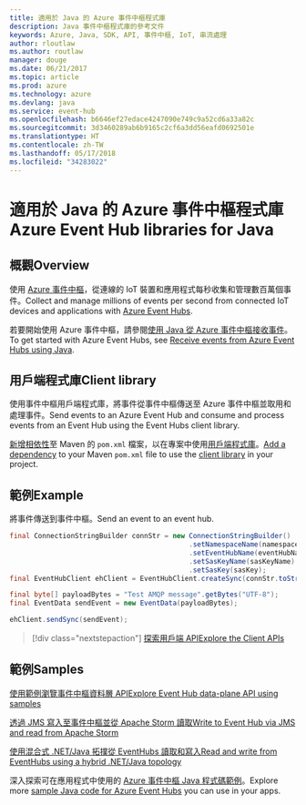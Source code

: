 ```yaml
---
title: 適用於 Java 的 Azure 事件中樞程式庫
description: Java 事件中樞程式庫的參考文件
keywords: Azure, Java, SDK, API, 事件中樞, IoT, 串流處理
author: rloutlaw
ms.author: routlaw
manager: douge
ms.date: 06/21/2017
ms.topic: article
ms.prod: azure
ms.technology: azure
ms.devlang: java
ms.service: event-hub
ms.openlocfilehash: b6646ef27edace4247090e749c9a52cd6a33a82c
ms.sourcegitcommit: 3d3460289ab6b9165c2cf6a3dd56eafd0692501e
ms.translationtype: HT
ms.contentlocale: zh-TW
ms.lasthandoff: 05/17/2018
ms.locfileid: "34283022"
---
```

# <a name="azure-event-hub-libraries-for-java"></a><span data-ttu-id="c6079-104">適用於 Java 的 Azure 事件中樞程式庫</span><span class="sxs-lookup"><span data-stu-id="c6079-104">Azure Event Hub libraries for Java</span></span>

## <a name="overview"></a><span data-ttu-id="c6079-105">概觀</span><span class="sxs-lookup"><span data-stu-id="c6079-105">Overview</span></span>

<span data-ttu-id="c6079-106">使用 [Azure 事件中樞](/azure/event-hubs/event-hubs-what-is-event-hubs)，從連線的 IoT 裝置和應用程式每秒收集和管理數百萬個事件。</span><span class="sxs-lookup"><span data-stu-id="c6079-106">Collect and manage millions of events per second from connected IoT devices and applications with [Azure Event Hubs](/azure/event-hubs/event-hubs-what-is-event-hubs).</span></span>

<span data-ttu-id="c6079-107">若要開始使用 Azure 事件中樞，請參閱[使用 Java 從 Azure 事件中樞接收事件](/azure/event-hubs/event-hubs-java-get-started-receive-eph)。</span><span class="sxs-lookup"><span data-stu-id="c6079-107">To get started with Azure Event Hubs, see [Receive events from Azure Event Hubs using Java](/azure/event-hubs/event-hubs-java-get-started-receive-eph).</span></span>


## <a name="client-library"></a><span data-ttu-id="c6079-108">用戶端程式庫</span><span class="sxs-lookup"><span data-stu-id="c6079-108">Client library</span></span>

<span data-ttu-id="c6079-109">使用事件中樞用戶端程式庫，將事件從事件中樞傳送至 Azure 事件中樞並取用和處理事件。</span><span class="sxs-lookup"><span data-stu-id="c6079-109">Send events to an Azure Event Hub and consume and process events from an Event Hub using the Event Hubs client library.</span></span>

<span data-ttu-id="c6079-110">[新增相依性](https://maven.apache.org/guides/getting-started/index.html#How_do_I_use_external_dependencies)至 Maven 的 `pom.xml` 檔案，以在專案中使用[用戶端程式庫](https://mvnrepository.com/artifact/com.microsoft.azure/azure-eventhubs)。</span><span class="sxs-lookup"><span data-stu-id="c6079-110">[Add a dependency](https://maven.apache.org/guides/getting-started/index.html#How_do_I_use_external_dependencies) to your Maven `pom.xml` file to use the [client library](https://mvnrepository.com/artifact/com.microsoft.azure/azure-eventhubs) in your project.</span></span>
 

## <a name="example"></a><span data-ttu-id="c6079-111">範例</span><span class="sxs-lookup"><span data-stu-id="c6079-111">Example</span></span>

<span data-ttu-id="c6079-112">將事件傳送到事件中樞。</span><span class="sxs-lookup"><span data-stu-id="c6079-112">Send an event to an event hub.</span></span>

```java
final ConnectionStringBuilder connStr = new ConnectionStringBuilder()
                                            .setNamespaceName(namespaceName)
                                            .setEventHubName(eventHubName)
                                            .setSasKeyName(sasKeyName)
                                            .setSasKey(sasKey);
final EventHubClient ehClient = EventHubClient.createSync(connStr.toString());

final byte[] payloadBytes = "Test AMQP message".getBytes("UTF-8");
final EventData sendEvent = new EventData(payloadBytes);

ehClient.sendSync(sendEvent);
```


> [!div class="nextstepaction"]
> [<span data-ttu-id="c6079-113">探索用戶端 API</span><span class="sxs-lookup"><span data-stu-id="c6079-113">Explore the Client APIs</span></span>](/java/api/overview/azure/eventhubs/client)



## <a name="samples"></a><span data-ttu-id="c6079-114">範例</span><span class="sxs-lookup"><span data-stu-id="c6079-114">Samples</span></span>

<span data-ttu-id="c6079-115">[使用範例瀏覽事件中樞資料層 API][1]</span><span class="sxs-lookup"><span data-stu-id="c6079-115">[Explore Event Hub data-plane API using samples][1]</span></span>

<span data-ttu-id="c6079-116">[透過 JMS 寫入至事件中樞並從 Apache Storm 讀取][2]</span><span class="sxs-lookup"><span data-stu-id="c6079-116">[Write to Event Hub via JMS and read from Apache Storm][2]</span></span>

<span data-ttu-id="c6079-117">[使用混合式 .NET/Java 拓撲從 EventHubs 讀取和寫入][3]</span><span class="sxs-lookup"><span data-stu-id="c6079-117">[Read and write from EventHubs using a hybrid .NET/Java topology][3]</span></span> 

[1]: https://github.com/Azure/azure-event-hubs/tree/master/samples/Java
[2]: https://github.com/Azure-Samples/event-hubs-java-storm-sender-jms-receiver
[3]: https://github.com/Azure-Samples/hdinsight-dotnet-java-storm-eventhub

<span data-ttu-id="c6079-118">深入探索可在應用程式中使用的 [Azure 事件中樞 Java 程式碼範例](https://azure.microsoft.com/resources/samples/?platform=java&term=event)。</span><span class="sxs-lookup"><span data-stu-id="c6079-118">Explore more [sample Java code for Azure Event Hubs](https://azure.microsoft.com/resources/samples/?platform=java&term=event) you can use in your apps.</span></span>

